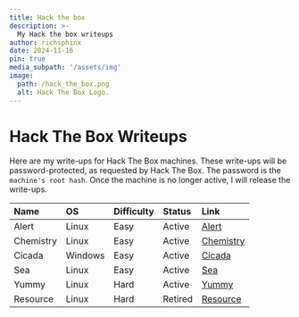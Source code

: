 ```yaml
---
title: Hack the box
description: >-
  My Hack the box writeups
author: richsphinx
date: 2024-11-16
pin: true
media_subpath: '/assets/img'
image:
  path: /hack_the_box.png
  alt: Hack The Box Logo.
---
```


# Hack The Box Writeups

Here are my write-ups for Hack The Box machines. These write-ups will be password-protected, as requested by Hack The Box. The password is the `machine's root hash`. Once the machine is no longer active, I will release the write-ups.

| Name     | OS           | Difficulty   | Status  | Link                             |
| :------- |:-------------|:------------ | :-------| :--------------------------------|
| Alert    | Linux        | Easy         | Active  | [Alert](/htb/alert)              |
| Chemistry| Linux        | Easy         | Active  | [Chemistry](/htb/chemistry)      |
| Cicada   | Windows      | Easy         | Active  | [Cicada](/htb/cicada)            |
| Sea      | Linux        | Easy         | Active  | [Sea](/htb/sea)                  |
| Yummy    | Linux        | Hard         | Active  | [Yummy](/htb/yummy)              |
| Resource | Linux        | Hard         | Retired | [Resource](/htb/resource)        |
